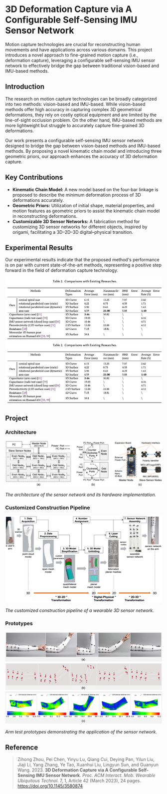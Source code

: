 # 3D Deformation Capture via A Configurable Self-Sensing IMU Sensor Network

Motion capture technologies are crucial for reconstructing human movements and have applications across various domains. This project introduces a novel approach to fine-grained motion capture (i.e., deformation capture), leveraging a configurable self-sensing IMU sensor network to effectively bridge the gap between traditional vision-based and IMU-based methods.

## Introduction

The research on motion capture technologies can be broadly categorized into two methods: vision-based and IMU-based. While vision-based methods offer high accuracy in capturing complex 3D geometrical deformations, they rely on costly optical equipment and are limited by the line-of-sight occlusion problem. On the other hand, IMU-based methods are more lightweight but struggle to accurately capture fine-grained 3D deformations.

Our work presents a configurable self-sensing IMU sensor network designed to bridge the gap between vision-based methods and IMU-based methods. By proposing a novel kinematic chain model and introducing three geometric priors, our approach enhances the accuracy of 3D deformation capture.

## Key Contributions

- **Kinematic Chain Model:** A new model based on the four-bar linkage is proposed to describe the minimum deformation process of 3D deformations accurately.
- **Geometric Priors:** Utilization of initial shape, material properties, and motion features as geometric priors to assist the kinematic chain model in reconstructing deformations.
- **Customizable 3D Sensor Networks:** A fabrication method for customizing 3D sensor networks for different objects, inspired by origami, facilitating a 3D–2D–3D digital–physical transition.

## Experimental Results

Our experimental results indicate that the proposed method's performance is on par with current state-of-the-art methods, representing a positive step forward in the field of deformation capture technology.

![Comparisons with Existing Researches](Figures/results.png)
<img src="Figures/results.png">

## Project 

### Architecture

![Architecture of the Sensor Network](Figures/The_architecture_of_the_sensor_network.png)

*The architecture of the sensor network and its hardware implementation.*

### Customized Construction Pipeline

![Customized Construction Pipeline of a Wearable 3D Sensor Network](Figures/The_customized_construction_pipeline.png)

*The customized construction pipeline of a wearable 3D sensor network.*

### Prototypes

![Arm Test Prototypes](Figures/Arm_test_prototypes.png)

*Arm test prototypes demonstrating the application of the sensor network.*


## Reference

> Zihong Zhou, Pei Chen, Yinyu Lu, Qiang Cui, Deying Pan, Yilun Liu, Jiaji Li, Yang Zhang, Ye Tao, Xuanhui Liu, Lingyun Sun, and Guanyun Wang. 2023. **3D Deformation Capture via A Configurable Self-Sensing IMU Sensor Network**. *Proc. ACM Interact. Mob. Wearable Ubiquitous Technol.* 7, 1, Article 42 (March 2023), 24 pages. https://doi.org/10.1145/3580874

